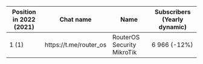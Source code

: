 
<table>
  <thead>
    <tr>
      <th>Position in 2022 (2021)</th>
            <th>Chat name</th>
      <th>Name</th>
      <th>Subscribers (Yearly dynamic)</th>
    </tr>
    </thead>
  <td>1 (1)</td><td>https://t.me/router_os</td><td>RouterOS Security MikroTik</td><td>6 966 (-12%)</td>

  
                


  </table>
